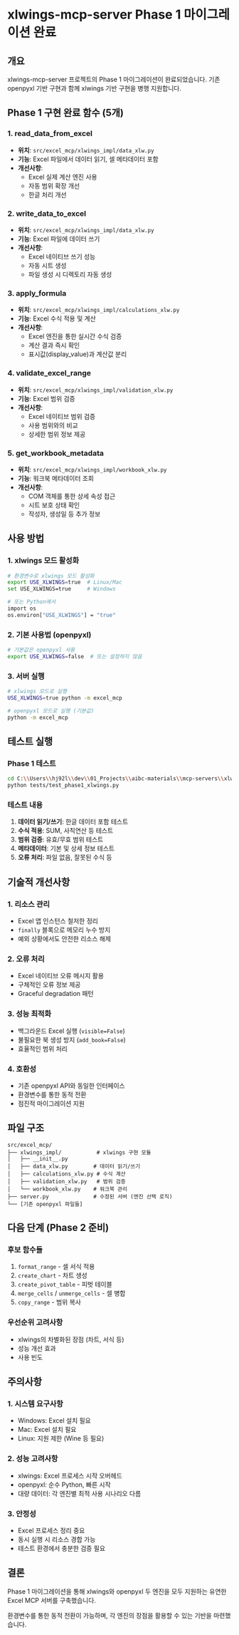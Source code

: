 # xlwings-mcp-server Phase 1 마이그레이션 완료

## 개요
xlwings-mcp-server 프로젝트의 Phase 1 마이그레이션이 완료되었습니다. 
기존 openpyxl 기반 구현과 함께 xlwings 기반 구현을 병행 지원합니다.

## Phase 1 구현 완료 함수 (5개)

### 1. read_data_from_excel
- **위치**: `src/excel_mcp/xlwings_impl/data_xlw.py`
- **기능**: Excel 파일에서 데이터 읽기, 셀 메타데이터 포함
- **개선사항**: 
  - Excel 실제 계산 엔진 사용
  - 자동 범위 확장 개선
  - 한글 처리 개선

### 2. write_data_to_excel  
- **위치**: `src/excel_mcp/xlwings_impl/data_xlw.py`
- **기능**: Excel 파일에 데이터 쓰기
- **개선사항**:
  - Excel 네이티브 쓰기 성능
  - 자동 시트 생성
  - 파일 생성 시 디렉토리 자동 생성

### 3. apply_formula
- **위치**: `src/excel_mcp/xlwings_impl/calculations_xlw.py`
- **기능**: Excel 수식 적용 및 계산
- **개선사항**:
  - Excel 엔진을 통한 실시간 수식 검증
  - 계산 결과 즉시 확인
  - 표시값(display_value)과 계산값 분리

### 4. validate_excel_range
- **위치**: `src/excel_mcp/xlwings_impl/validation_xlw.py` 
- **기능**: Excel 범위 검증
- **개선사항**:
  - Excel 네이티브 범위 검증
  - 사용 범위와의 비교
  - 상세한 범위 정보 제공

### 5. get_workbook_metadata
- **위치**: `src/excel_mcp/xlwings_impl/workbook_xlw.py`
- **기능**: 워크북 메타데이터 조회
- **개선사항**:
  - COM 객체를 통한 상세 속성 접근
  - 시트 보호 상태 확인
  - 작성자, 생성일 등 추가 정보

## 사용 방법

### 1. xlwings 모드 활성화
```bash
# 환경변수로 xlwings 모드 활성화
export USE_XLWINGS=true  # Linux/Mac
set USE_XLWINGS=true     # Windows

# 또는 Python에서
import os
os.environ["USE_XLWINGS"] = "true"
```

### 2. 기본 사용법 (openpyxl)
```bash
# 기본값은 openpyxl 사용
export USE_XLWINGS=false  # 또는 설정하지 않음
```

### 3. 서버 실행
```bash
# xlwings 모드로 실행
USE_XLWINGS=true python -m excel_mcp

# openpyxl 모드로 실행 (기본값)
python -m excel_mcp
```

## 테스트 실행

### Phase 1 테스트
```bash
cd C:\\Users\\hj92l\\dev\\01_Projects\\aibc-materials\\mcp-servers\\xlwings-mcp-server
python tests/test_phase1_xlwings.py
```

### 테스트 내용
1. **데이터 읽기/쓰기**: 한글 데이터 포함 테스트
2. **수식 적용**: SUM, 사칙연산 등 테스트  
3. **범위 검증**: 유효/무효 범위 테스트
4. **메타데이터**: 기본 및 상세 정보 테스트
5. **오류 처리**: 파일 없음, 잘못된 수식 등

## 기술적 개선사항

### 1. 리소스 관리
- Excel 앱 인스턴스 철저한 정리
- `finally` 블록으로 메모리 누수 방지
- 예외 상황에서도 안전한 리소스 해제

### 2. 오류 처리
- Excel 네이티브 오류 메시지 활용
- 구체적인 오류 정보 제공
- Graceful degradation 패턴

### 3. 성능 최적화
- 백그라운드 Excel 실행 (`visible=False`)
- 불필요한 북 생성 방지 (`add_book=False`)
- 효율적인 범위 처리

### 4. 호환성
- 기존 openpyxl API와 동일한 인터페이스
- 환경변수를 통한 동적 전환
- 점진적 마이그레이션 지원

## 파일 구조

```
src/excel_mcp/
├── xlwings_impl/           # xlwings 구현 모듈
│   ├── __init__.py
│   ├── data_xlw.py        # 데이터 읽기/쓰기
│   ├── calculations_xlw.py # 수식 계산
│   ├── validation_xlw.py   # 범위 검증
│   └── workbook_xlw.py    # 워크북 관리
├── server.py              # 수정된 서버 (엔진 선택 로직)
└── [기존 openpyxl 파일들]
```

## 다음 단계 (Phase 2 준비)

### 후보 함수들
1. `format_range` - 셀 서식 적용
2. `create_chart` - 차트 생성  
3. `create_pivot_table` - 피벗 테이블
4. `merge_cells` / `unmerge_cells` - 셀 병합
5. `copy_range` - 범위 복사

### 우선순위 고려사항
- xlwings의 차별화된 장점 (차트, 서식 등)
- 성능 개선 효과
- 사용 빈도

## 주의사항

### 1. 시스템 요구사항
- Windows: Excel 설치 필요
- Mac: Excel 설치 필요  
- Linux: 지원 제한 (Wine 등 필요)

### 2. 성능 고려사항
- xlwings: Excel 프로세스 시작 오버헤드
- openpyxl: 순수 Python, 빠른 시작
- 대량 데이터: 각 엔진별 최적 사용 시나리오 다름

### 3. 안정성
- Excel 프로세스 정리 중요
- 동시 실행 시 리소스 경합 가능
- 테스트 환경에서 충분한 검증 필요

## 결론

Phase 1 마이그레이션을 통해 xlwings와 openpyxl 두 엔진을 모두 지원하는 
유연한 Excel MCP 서버를 구축했습니다. 

환경변수를 통한 동적 전환이 가능하며, 
각 엔진의 장점을 활용할 수 있는 기반을 마련했습니다.